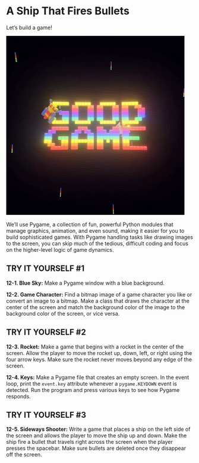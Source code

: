 # A Ship That Fires Bullets

Let’s build a game!

!['Good Game' animation by matthewhenrydesign.com](gg-good-game-galaga-RtpmUzMbynBeCgEa5E.gif)

We’ll use Pygame, a collection of fun, powerful
Python modules that manage graphics, animation, and even sound, making
it easier for you to build sophisticated games. With Pygame handling
tasks like drawing images to the screen, you can skip much of the
tedious, difficult coding and focus on the higher-level logic of game
dynamics.

## TRY IT YOURSELF #1

<span id="ch12exe1"></span>**12-1. Blue Sky:** Make a Pygame window with
a blue background.

<span id="ch12exe2"></span>**12-2. Game Character:** Find a bitmap image
of a game character you like or convert an image to a bitmap. Make a
class that draws the character at the center of the screen and match the
background color of the image to the background color of the screen, or
vice versa.

## TRY IT YOURSELF #2

<span id="ch12exe3"></span>**12-3. Rocket:** Make a game that begins
with a rocket in the center of the screen. Allow the player to move the
rocket up, down, left, or right using the four arrow keys. Make sure the
rocket never moves beyond any edge of the screen.

<span id="ch12exe4"></span>**12-4. Keys:** Make a Pygame file that
creates an empty screen. In the event loop, print the `event.key`
attribute whenever a `pygame.KEYDOWN` event is detected. Run the program
and press various keys to see how Pygame responds.

## TRY IT YOURSELF #3

<span id="ch12exe5"></span>**12-5. Sideways Shooter:** Write a game that
places a ship on the left side of the screen and allows the player to
move the ship up and down. Make the ship fire a bullet that travels
right across the screen when the player presses the spacebar. Make sure
bullets are deleted once they disappear off the screen.

